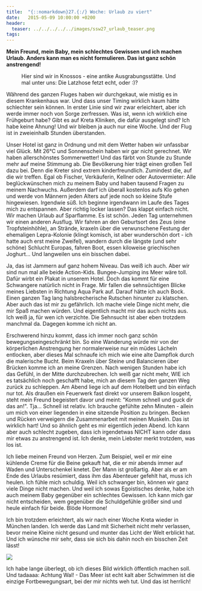 ```yaml
---
title:  "{::nomarkdown}27.{:/} Woche: Urlaub zu viert"
date:   2015-05-09 10:00:00 +0200
header:
  teaser: ../../../../../images/ssw27_urlaub_teaser.png
tags:
---
```

**Mein Freund, mein Baby, mein schlechtes Gewissen und ich machen Urlaub. Anders kann man es nicht formulieren. Das ist ganz schön anstrengend!**

<figure>
  <img src="../../../../../images/ssw27_urlaub.jpg" alt="">
  <figcaption>Hier sind wir in Knossos - eine antike Ausgrabungsstätte. Und mal unter uns: Die Latzhose fetzt echt, oder :)?</figcaption>
</figure>

Während des ganzen Fluges haben wir durchgekaut, wie mistig es in diesem Krankenhaus war. Und dass unser Timing wirklich kaum hätte schlechter sein können. In erster Linie sind wir zwar erleichtert, aber ich werde immer noch von Sorge zerfressen. Was ist, wenn ich wirklich eine Frühgeburt habe? Gibt es auf Kreta Kliniken, die dafür ausgelegt sind? Ich habe keine Ahnung! Und wir bleiben ja auch nur eine Woche. Und der Flug ist in zweieinhalb Stunden überstanden.

Unser Hotel ist ganz in Ordnung und mit dem Wetter haben wir unfassbar viel Glück. Mit 26°C und Sonnenschein haben wir gar nicht gerechnet. Wir haben allerschönstes Sommerwetter! Und das färbt von Stunde zu Stunde mehr auf meine Stimmung ab. Die Bevölkerung hier trägt einen großen Teil dazu bei. Denn die Kreter sind extrem kinderfreundlich. Zumindest die, auf die wir treffen. Egal ob Fischer, Verkäuferin, Kellner oder Autovermieter: Alle beglückwünschen mich zu meinem Baby und haben tausend Fragen zu meinem Nachwuchs. Außerdem darf ich überall kostenlos aufs Klo gehen und werde von Männern jeden Alters auf jede noch so kleine Stufe hingewiesen. Irgendwie süß. Ich beginne irgendwann im Laufe des Tages mich zu entspannen. Aber richtig locker lassen? Das klappt einfach nicht. Wir machen Urlaub auf Sparflamme. Es ist schön. Jeden Tag unternehmen wir einen anderen Ausflug. Wir fahren an den Geburtsort des Zeus (eine Tropfsteinhöhle), an Strände, kraxeln über die verwunschene Festung der ehemaligen Lepra-Kolonie (klingt komisch, ist aber wunderschön dort - ich hatte auch erst meine Zweifel), wandern durch die längste (und sehr schöne) Schlucht Europas, fahren Boot, essen kiloweise griechischen Joghurt... Und langweilen uns ein bisschen dabei.

Ja, das ist Jammern auf ganz hohem Niveau. Das weiß ich auch. Aber wir sind nun mal alle beide Action-Kids. Bungee-Jumping ins Meer wäre toll. Dafür wirbt ein Plakat in unserem Hotel. Doch das kommt für eine Schwangere natürlich nicht in Frage. Mir fallen die sehnsüchtigen Blicke meines Liebsten in Richtung Aqua Park auf. Darauf hätte ich auch Bock. Einen ganzen Tag lang halsbrecherische Rutschen hinunter zu klatschen. Aber auch das ist mir zu gefährlich. Ich mache viele Dinge nicht mehr, die mir Spaß machen würden. Und eigentlich macht mir das auch nichts aus. Ich weiß ja, für wen ich verzichte. Die Sehnsucht ist aber eben trotzdem manchmal da. Dagegen komme ich nicht an.

Erschwerend hinzu kommt, dass ich immer noch ganz schön bewegungseingeschränkt bin. So eine Wanderung würde mir von der körperlichen Anstrengung her normalerweise nur ein müdes Lächeln entlocken, aber dieses Mal schnaufe ich mich wie eine alte Dampflok durch die malerische Bucht. Beim Kraxeln über Steine und Balancieren über Brücken komme ich an meine Grenzen. Nach wenigen Stunden habe ich das Gefühl, in der Mitte durchzubrechen. Ich weiß gar nicht mehr, WIE ich es tatsächlich noch geschafft habe, mich an diesem Tag den ganzen Weg zurück zu schleppen. Am Abend liege ich auf dem Hotelbett und bin einfach nur tot. Als draußen ein Feuerwerk fast direkt vor unserem Balkon losgeht, steht mein Freund begeistert davor und meint: "Komm schnell und guck dir das an!". Tja... Schnell ist relativ. Ich brauche gefühlte zehn Minuten - allein um mich von einer liegenden in eine sitzende Position zu bringen. Becken und Rücken verweigern die Zusammenarbeit mit meinen Muskeln. Das ist wirklich hart! Und so ähnlich geht es mir eigentlich jeden Abend. Ich kann aber auch schlecht zugeben, dass ich irgendetwas NICHT kann oder dass mir etwas zu anstrengend ist. Ich denke, mein Liebster merkt trotzdem, was los ist.

Ich liebe meinen Freund von Herzen. Zum Beispiel, weil er mir eine kühlende Creme für die Beine gekauft hat, die er mir abends immer auf Waden und Unterschenkel knetet. Der Mann ist großartig. Aber als er am Ende des Urlaubs resümiert, dass ihm das Abenteuer gefehlt hat, muss ich heulen. Ich fühle mich schuldig. Weil ich schwanger bin, können wir ganz viele Dinge nicht machen. Und weil ich sowas Egoistisches denke, habe ich auch meinem Baby gegenüber ein schlechtes Gewissen. Ich kann mich gar nicht entscheiden, wem gegenüber die Schuldgefühle größer sind und heule einfach für beide. Blöde Hormone!

Ich bin trotzdem erleichtert, als wir nach einer Woche Kreta wieder in München landen. Ich werde das Land mit Sicherheit nicht mehr verlassen, bevor meine Kleine nicht gesund und munter das Licht der Welt erblickt hat. Und ich wünsche mir sehr, dass sie sich bis dahin noch ein bisschen Zeit lässt!

![](../../../../../images/ssw27_katja_schwimmen.jpg)

Ich habe lange überlegt, ob ich dieses Bild wirklich öffentlich machen soll. Und tadaaaa: Achtung Wal! - Das Meer ist echt kalt aber Schwimmen ist die einzige Fortbewegungsart, bei der mir nichts weh tut. Und das ist herrlich!
